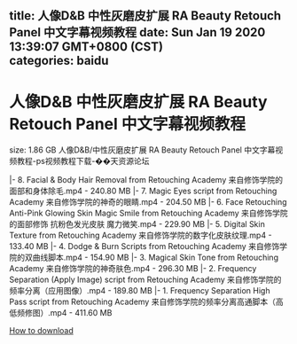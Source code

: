 
title: 人像D&B 中性灰磨皮扩展 RA Beauty Retouch Panel 中文字幕视频教程
date: Sun Jan 19 2020 13:39:07 GMT+0800 (CST)    
categories: baidu
---

# 人像D&B 中性灰磨皮扩展 RA Beauty Retouch Panel 中文字幕视频教程
size: 1.86 GB
 人像D&B/中性灰磨皮扩展 RA Beauty Retouch Panel 中文字幕视频教程-ps视频教程下载-��天资源论坛
 
|- 8. Facial & Body Hair Removal from Retouching Academy 来自修饰学院的面部和身体除毛.mp4 - 240.80 MB
|- 7. Magic Eyes script from Retouching Academy 来自修饰学院的神奇的眼睛.mp4 - 204.50 MB
|- 6. Face Retouching Anti-Pink Glowing Skin  Magic Smile from Retouching Academy 来自修饰学院的面部修饰 抗粉色发光皮肤 魔力微笑.mp4 - 229.90 MB
|- 5. Digital Skin Texture from Retouching Academy 来自修饰学院的数字化皮肤纹理.mp4 - 133.40 MB
|- 4. Dodge & Burn Scripts from Retouching Academy 来自修饰学院的双曲线脚本.mp4 - 154.90 MB
|- 3. Magical Skin Tone from Retouching Academy 来自修饰学院的神奇肤色.mp4 - 296.30 MB
|- 2. Frequency Separation (Apply Image) script from Retouching Academy 来自修饰学院的频率分离（应用图像）.mp4 - 189.80 MB
|- 1. Frequency Separation High Pass script from Retouching Academy 来自修饰学院的频率分离高通脚本（高低频修图）.mp4 - 411.60 MB

[How to download](https://bpcam.bemobtrk.com/go/2ceec3aa-1ca2-46d6-b9ff-aaa5c184517c?jno=5309)